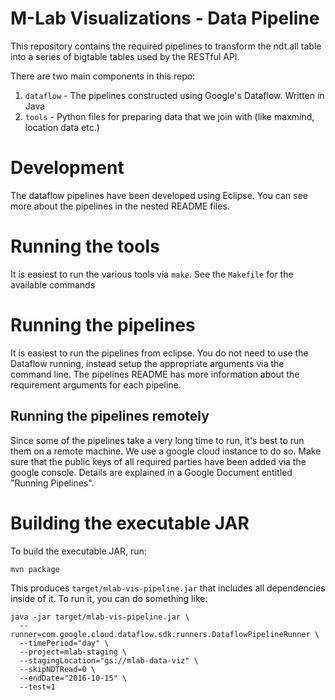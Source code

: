 # M-Lab Visualizations - Data Pipeline

This repository contains the required pipelines to transform the ndt.all
table into a series of bigtable tables used by the RESTful API.

There are two main components in this repo:

1. `dataflow` - The pipelines constructed using Google's Dataflow. Written in Java
2. `tools` - Python files for preparing data that we join with (like maxmind,
location data etc.)

# Development

The dataflow pipelines have been developed using Eclipse. You can see more
about the pipelines in the nested README files.

# Running the tools

It is easiest to run the various tools via `make`.
See the `Makefile` for the available commands

# Running the pipelines

It is easiest to run the pipelines from eclipse.
You do not need to use the Dataflow running, instead setup the appropriate
arguments via the command line. The pipelines README has more information
about the requirement arguments for each pipeline.

## Running the pipelines remotely

Since some of the pipelines take a very long time to run, it's best to run them
on a remote machine. We use a google cloud instance to do so. Make sure that
the public keys of all required parties have been added via the google console.
Details are explained in a Google Document entitled "Running Pipelines".


# Building the executable JAR

To build the executable JAR, run:

```
mvn package
```

This produces `target/mlab-vis-pipeline.jar` that includes all dependencies inside of it. To run it, you can do something like:

```
java -jar target/mlab-vis-pipeline.jar \
  --runner=com.google.cloud.dataflow.sdk.runners.DataflowPipelineRunner \
  --timePeriod="day" \
  --project=mlab-staging \
  --stagingLocation="gs://mlab-data-viz" \
  --skipNDTRead=0 \
  --endDate="2016-10-15" \
  --test=1
```
